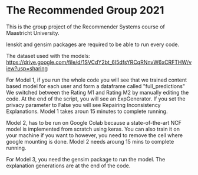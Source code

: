 # The Recommended Group 2021
This is the group project of the Recommender Systems course of Maastricht University.

lenskit and gensim packages are required to be able to run every code.

The dataset used with the models: https://drive.google.com/file/d/1SVCdY2bt_6I5dfsYRCqRNnvW6xCRFTHW/view?usp=sharing

For Model 1, if you run the whole code you will see that we trained content based model for each user and form a dataframe called "full_predictions"
We switched between the Rating M1 and Rating M2 by manually editing the code.
At the end of the script, you will see an ExpGenerator. If you set the privacy parameter to False you will see Repairing Inconsistency Explanations.
Model 1 takes aroun 15 minutes to complete running.

Model 2, has to be run on Google Colab because a state-of-the-art NCF model is implemented from scratch using keras. You can also train it on your machine if you want to however, you need to remove the cell where google mounting is done. Model 2 needs aroung 15 mins to complete running. 

For Model 3, you need the gensim package to run the model. The explanation generations are at the end of the code.
